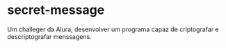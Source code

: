 # secret-message
Um challeger da Alura, desenvolver um programa capaz de criptografar e descriptografar menssagens.
